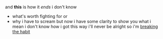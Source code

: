 and **this** is how it _ends_
i don't know
* what's worth fighting for or
* why i have to scream
but now i have some clarity to show you what i mean
i don't know how i got this way i'll never be alright
so i'm [breaking the habit](https://genius.com/Linkin-park-breaking-the-habit-lyrics)
